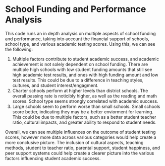# School Funding and Performance Analysis
This code runs an in depth analysis on multiple aspects of school funding and performance, taking into account the financial support of schools, school type, and various academic testing scores. Using this, we can see the following:
1. Multiple factors contribute to student academic success, and academic achievement is not solely dependent on school funding. There are multiple high schools with low student funding amounts that still see high academic test results,
   and ones with high funding amount and low test results. This could be due to a difference in teaching styles, cultures, and student interest/engagment.
2. Charter schools perform at higher levels than district schools. The overall passing rate is noticibly higher, as well as the reading and math scores. School type seems strongly correlated with academic success.
3. Large schools seem to perform worse than small schools. Small schools score better, indicating they may be a better enviorment for learning. This could be due to multiple factors, such as a better student teacher ratio,
   cultural impacts, and greater ability to respond to student needs.

Overall, we can see multiple influences on the outcome of student testing scores, however more data across various categories would help create a more conclusive picture. The inclusion of cultural aspects, teaching methods, 
student to teacher ratio, parental support, student happiness, and peer support systems could help create a clearer picture into the various factors influencing student academic success.

